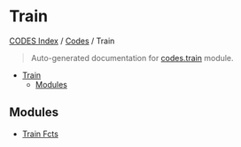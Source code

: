 # Train

[CODES Index](../../README.md#codes-index) / [Codes](../index.md#codes) / Train

> Auto-generated documentation for [codes.train](https://github.com/robin-janssen/CODES-Benchmark/blob/main/codes/train/__init__.py) module.

- [Train](#train)
  - [Modules](#modules)

## Modules

- [Train Fcts](./train_fcts.md)